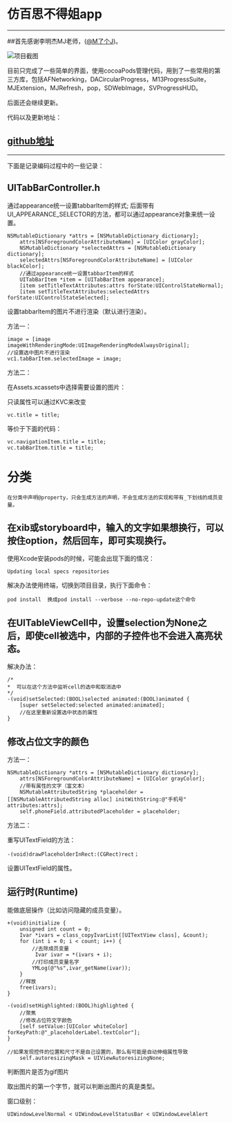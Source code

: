 
# 仿百思不得姐app

----

##首先感谢李明杰MJ老师，([@M了个J](http://weibo.com/exceptions?from=myfollow_all&is_all=1))。

![项目截图](http://upload-images.jianshu.io/upload_images/1116587-aaa8133b29dbea88.png?imageMogr2/auto-orient/strip%7CimageView2/2/w/1240)

目前只完成了一些简单的界面，使用cocoaPods管理代码，用到了一些常用的第三方库，包括AFNetworking，DACircularProgress，M13ProgressSuite，MJExtension，MJRefresh，pop，SDWebImage，SVProgressHUD。

后面还会继续更新。

代码以及更新地址：

## [github地址](https://github.com/hrscy/Baisibudejie)

---

下面是记录编码过程中的一些记录：

## UITabBarController.h

通过appearance统一设置tabbarItem的样式;
后面带有UI_APPEARANCE_SELECTOR的方法，都可以通过appearance对象来统一设置。


```
NSMutableDictionary *attrs = [NSMutableDictionary dictionary];
    attrs[NSForegroundColorAttributeName] = [UIColor grayColor];
    NSMutableDictionary *selectedAttrs = [NSMutableDictionary dictionary];
    selectedAttrs[NSForegroundColorAttributeName] = [UIColor blackColor];
    //通过appearance统一设置tabbarItem的样式
    UITabBarItem *item = [UITabBarItem appearance];
    [item setTitleTextAttributes:attrs forState:UIControlStateNormal];
    [item setTitleTextAttributes:selectedAttrs forState:UIControlStateSelected];
```

设置tabbarItem的图片不进行渲染（默认进行渲染）。

方法一：

```
image = [image imageWithRenderingMode:UIImageRenderingModeAlwaysOriginal];
//设置选中图片不进行渲染
vc1.tabBarItem.selectedImage = image;
```
方法二：

在Assets.xcassets中选择需要设置的图片：


只读属性可以通过KVC来改变
	
```
vc.title = title;
```
等价于下面的代码：

```
vc.navigationItem.title = title;
vc.tabBarItem.title = title;
```

# 分类

	在分类中声明@property，只会生成方法的声明，不会生成方法的实现和带有_下划线的成员变量。


## 在xib或storyboard中，输入的文字如果想换行，可以按住option，然后回车，即可实现换行。

使用Xcode安装pods的时候，可能会出现下面的情况：

```
Updating local specs repositories
````

解决办法使用终端，切换到项目目录，执行下面命令：

```
pod install  换成pod install --verbose --no-repo-update这个命令
```

## 在UITableViewCell中，设置selection为None之后，即使cell被选中，内部的子控件也不会进入高亮状态。

解决办法：

```
/*
*  可以在这个方法中监听cell的选中和取消选中
*/
-(void)setSelected:(BOOL)selected animated:(BOOL)animated {
    [super setSelected:selected animated:animated];
	//在这里重新设置选中状态的属性
}
```

## 修改占位文字的颜色

方法一：

```
NSMutableDictionary *attrs = [NSMutableDictionary dictionary];
    attrs[NSForegroundColorAttributeName] = [UIColor grayColor];
    //带有属性的文字（富文本）
    NSMutableAttributedString *placeholder = [[NSMutableAttributedString alloc] initWithString:@"手机号" attributes:attrs];
    self.phoneField.attributedPlaceholder = placeholder;
```

方法二：

重写UITextField的方法：

```
-(void)drawPlaceholderInRect:(CGRect)rect；
```

设置UITextField的属性。

## 运行时(Runtime)

能做底层操作（比如访问隐藏的成员变量）。

```
+(void)initialize {
    unsigned int count = 0;
    Ivar *ivars = class_copyIvarList([UITextView class], &count);
    for (int i = 0; i < count; i++) {
        //去除成员变量
         Ivar ivar = *(ivars + i);
        //打印成员变量名字
        YMLog(@"%s",ivar_getName(ivar));
    }
    //释放
    free(ivars);
}
```

```
-(void)setHighlighted:(BOOL)highlighted {
    //聚焦
    //修改占位符文字颜色
    [self setValue:[UIColor whiteColor] forKeyPath:@"_placeholderLabel.textColor"];
}
```


```
//如果发现控件的位置和尺寸不是自己设置的，那么有可能是自动伸缩属性导致
    self.autoresizingMask = UIViewAutoresizingNone;
```


判断图片是否为gif图片

取出图片的第一个字节，就可以判断出图片的真是类型。

窗口级别：

```
UIWindowLevelNormal < UIWindowLevelStatusBar < UIWindowLevelAlert
```
